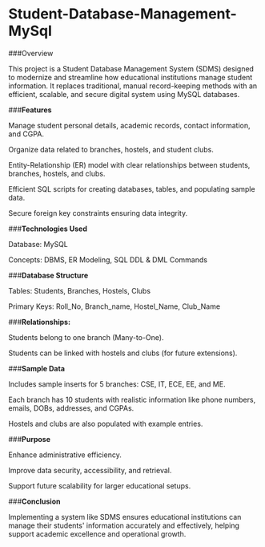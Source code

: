# Student-Database-Management-MySql
###Overview


This project is a Student Database Management System (SDMS) designed to modernize and streamline how educational institutions manage student information. It replaces traditional, manual record-keeping methods with an efficient, scalable, and secure digital system using MySQL databases.

###**Features**


Manage student personal details, academic records, contact information, and CGPA.

Organize data related to branches, hostels, and student clubs.

Entity-Relationship (ER) model with clear relationships between students, branches, hostels, and clubs.

Efficient SQL scripts for creating databases, tables, and populating sample data.

Secure foreign key constraints ensuring data integrity.

###**Technologies Used**


Database: MySQL

Concepts: DBMS, ER Modeling, SQL DDL & DML Commands

###**Database Structure**


Tables: Students, Branches, Hostels, Clubs

Primary Keys: Roll_No, Branch_name, Hostel_Name, Club_Name

###**Relationships:**


Students belong to one branch (Many-to-One).

Students can be linked with hostels and clubs (for future extensions).

###**Sample Data**


Includes sample inserts for 5 branches: CSE, IT, ECE, EE, and ME.

Each branch has 10 students with realistic information like phone numbers, emails, DOBs, addresses, and CGPAs.

Hostels and clubs are also populated with example entries.

###**Purpose**


Enhance administrative efficiency.

Improve data security, accessibility, and retrieval. 

Support future scalability for larger educational setups.

###**Conclusion**


Implementing a system like SDMS ensures educational institutions can manage their students' information accurately and effectively, helping support academic excellence and operational growth.

